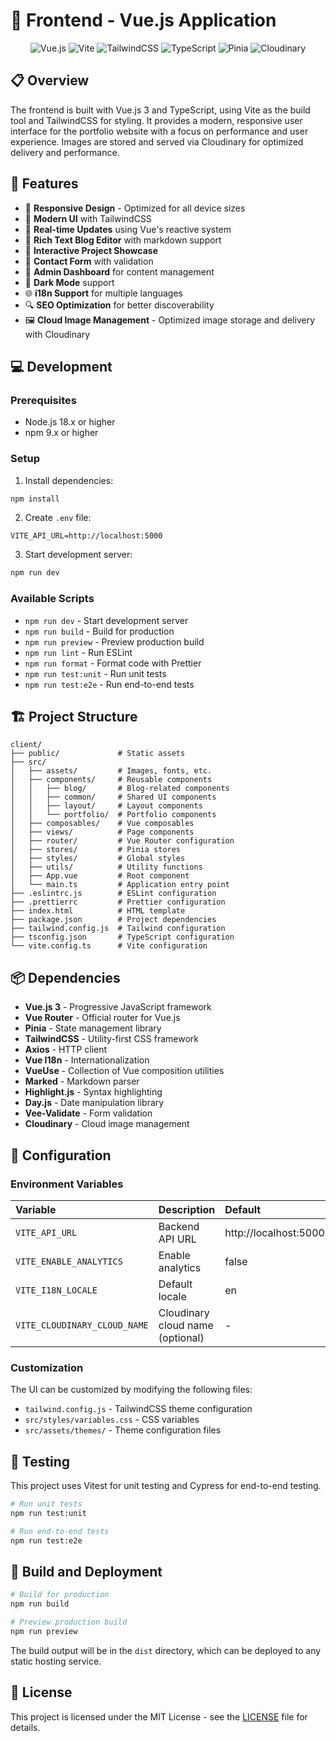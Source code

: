 # 🎨 Frontend - Vue.js Application

<div align="center">

![Vue.js](https://img.shields.io/badge/Vue.js-4FC08D?style=for-the-badge&logo=vue.js&logoColor=white)
![Vite](https://img.shields.io/badge/Vite-B73BFE?style=for-the-badge&logo=vite&logoColor=white)
![TailwindCSS](https://img.shields.io/badge/Tailwind_CSS-38B2AC?style=for-the-badge&logo=tailwind-css&logoColor=white)
![TypeScript](https://img.shields.io/badge/TypeScript-3178C6?style=for-the-badge&logo=typescript&logoColor=white)
![Pinia](https://img.shields.io/badge/Pinia-F7D336?style=for-the-badge&logo=vue.js&logoColor=black)
![Cloudinary](https://img.shields.io/badge/Cloudinary-3448C5?style=for-the-badge&logo=cloudinary&logoColor=white)

</div>

## 📋 Overview

The frontend is built with Vue.js 3 and TypeScript, using Vite as the build tool and TailwindCSS for styling. It provides a modern, responsive user interface for the portfolio website with a focus on performance and user experience. Images are stored and served via Cloudinary for optimized delivery and performance.

## 🚀 Features

- 📱 **Responsive Design** - Optimized for all device sizes
- 🎨 **Modern UI** with TailwindCSS
- 🔄 **Real-time Updates** using Vue's reactive system
- 📝 **Rich Text Blog Editor** with markdown support
- 🎯 **Interactive Project Showcase**
- 📧 **Contact Form** with validation
- 🔐 **Admin Dashboard** for content management
- 🌙 **Dark Mode** support
- 🌐 **i18n Support** for multiple languages
- 🔍 **SEO Optimization** for better discoverability
- 🖼️ **Cloud Image Management** - Optimized image storage and delivery with Cloudinary

## 💻 Development

### Prerequisites

- Node.js 18.x or higher
- npm 9.x or higher

### Setup

1. Install dependencies:
```bash
npm install
```

2. Create `.env` file:
```
VITE_API_URL=http://localhost:5000
```

3. Start development server:
```bash
npm run dev
```

### Available Scripts

- `npm run dev` - Start development server
- `npm run build` - Build for production
- `npm run preview` - Preview production build
- `npm run lint` - Run ESLint
- `npm run format` - Format code with Prettier
- `npm run test:unit` - Run unit tests
- `npm run test:e2e` - Run end-to-end tests

## 🏗️ Project Structure

```
client/
├── public/             # Static assets
├── src/
│   ├── assets/         # Images, fonts, etc.
│   ├── components/     # Reusable components
│   │   ├── blog/       # Blog-related components
│   │   ├── common/     # Shared UI components
│   │   ├── layout/     # Layout components
│   │   └── portfolio/  # Portfolio components
│   ├── composables/    # Vue composables
│   ├── views/          # Page components
│   ├── router/         # Vue Router configuration
│   ├── stores/         # Pinia stores
│   ├── styles/         # Global styles
│   ├── utils/          # Utility functions
│   ├── App.vue         # Root component
│   └── main.ts         # Application entry point
├── .eslintrc.js        # ESLint configuration
├── .prettierrc         # Prettier configuration
├── index.html          # HTML template
├── package.json        # Project dependencies
├── tailwind.config.js  # Tailwind configuration
├── tsconfig.json       # TypeScript configuration
└── vite.config.ts      # Vite configuration
```

## 📦 Dependencies

- **Vue.js 3** - Progressive JavaScript framework
- **Vue Router** - Official router for Vue.js
- **Pinia** - State management library
- **TailwindCSS** - Utility-first CSS framework
- **Axios** - HTTP client
- **Vue I18n** - Internationalization
- **VueUse** - Collection of Vue composition utilities
- **Marked** - Markdown parser
- **Highlight.js** - Syntax highlighting
- **Day.js** - Date manipulation library
- **Vee-Validate** - Form validation
- **Cloudinary** - Cloud image management

## 🔧 Configuration

### Environment Variables

| Variable | Description | Default |
|:---------|:------------|:--------|
| `VITE_API_URL` | Backend API URL | http://localhost:5000 |
| `VITE_ENABLE_ANALYTICS` | Enable analytics | false |
| `VITE_I18N_LOCALE` | Default locale | en |
| `VITE_CLOUDINARY_CLOUD_NAME` | Cloudinary cloud name (optional) | - |

### Customization

The UI can be customized by modifying the following files:

- `tailwind.config.js` - TailwindCSS theme configuration
- `src/styles/variables.css` - CSS variables
- `src/assets/themes/` - Theme configuration files

## 🧪 Testing

This project uses Vitest for unit testing and Cypress for end-to-end testing.

```bash
# Run unit tests
npm run test:unit

# Run end-to-end tests
npm run test:e2e
```

## 🔄 Build and Deployment

```bash
# Build for production
npm run build

# Preview production build
npm run preview
```

The build output will be in the `dist` directory, which can be deployed to any static hosting service.

## 📝 License

This project is licensed under the MIT License - see the [LICENSE](../LICENSE) file for details.
